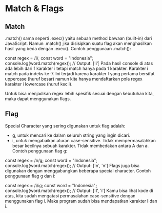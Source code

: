 # Match & Flags
## Match
.match() sama seperti .exec() yaitu sebuah method bawaan (built-in) dari JavaScript. Namun .match() jika disisipkan suatu flag akan menghasilkan hasil yang beda dengan .exec(). Contoh penggunaan .match():

const regex = /i/;
const word = "Indonesia";
console.log(word.match(regex)); // Output: ['i']
Pada hasil console di atas ada lebih dari 1 karakter i tetapi match hanya pada 1 karakter. Karakter i match pada indeks ke-7. Ini terjadi karena karakter I yang pertama bersifat uppercase (huruf besar) namun kita hanya mendaftarkan pola regex karakter i lowercase (huruf kecil).

Untuk bisa menjadikan regex lebih spesifik sesuai dengan kebutuhan kita, maka dapat menggunakan flags.

## Flag
Special Character yang sering digunakan untuk flag adalah:

* g, untuk mencari ke dalam seluruh string yang ingin dicari.
* i, untuk mengabaikan aturan case-sensitive. Tidak mempermasalahkan besar kecilnya sebuah karakter. Tidak membedakan antara A dan a.
Contoh penggunaan flag g:

const regex = /n/g;
const word = "Indonesia";
console.log(word.match(regex)); // Output: ['n', 'n']
Flags juga bisa digunakan dengan menggabungkan beberapa special character. Contoh penggunaan flag g dan i:

const regex = /i/ig;
const word = "Indonesia";
console.log(word.match(regex)); // Output: ['I', 'i']
Kamu bisa lihat kode di atas, kita sudah mengatasi permasalahan case-sensitive dengan menggunakan flag i. Maka program sudah bisa mendapatkan karakter I dan i.